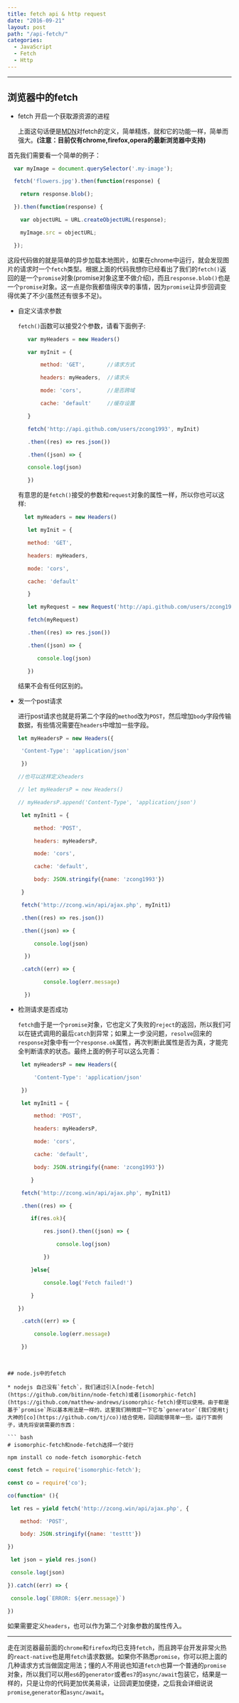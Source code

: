```yaml
---
title: fetch api & http request
date: "2016-09-21"
layout: post
path: "/api-fetch/"
categories:
  - JavaScript
  - Fetch
  - Http
---
```


---

## 浏览器中的fetch

* fetch 开启一个获取源资源的进程

  上面这句话便是[MDN](https://developer.mozilla.org/zh-CN/docs/Web/API/GlobalFetch)对fetch的定义，简单精炼，就和它的功能一样，简单而强大。**\(注意：目前仅有chrome,firefox,opera的最新浏览器中支持\)**

<!--more-->

  首先我们需要看一个简单的例子：

  ```js
    var myImage = document.querySelector('.my-image');

    fetch('flowers.jpg').then(function(response) {

      return response.blob();

    }).then(function(response) {

      var objectURL = URL.createObjectURL(response);

      myImage.src = objectURL;

    });

  ```

  这段代码做的就是简单的异步加载本地图片，如果在chrome中运行，就会发现图片的请求时一个`fetch`类型。根据上面的代码我想你已经看出了我们的`fetch()`返回的是一个`promise`对象\(promise对象这里不做介绍\)，而且`response.blob()`也是一个`promise`对象。这一点是你我都值得庆幸的事情，因为`promise`让异步回调变得优美了不少\(虽然还有很多不足\)。

* 自定义请求参数

  `fetch()`函数可以接受2个参数，请看下面例子:

  ```js
     var myHeaders = new Headers()

     var myInit = {

         method: 'GET',       //请求方式

         headers: myHeaders,  //请求头

         mode: 'cors',        //是否跨域

         cache: 'default'     //缓存设置

     }

     fetch('http://api.github.com/users/zcong1993', myInit)

     .then((res) => res.json())

     .then((json) => {

     console.log(json)

     })

  ```

  有意思的是`fetch()`接受的参数和`request`对象的属性一样，所以你也可以这样:

  ```js
    let myHeaders = new Headers()

     let myInit = {

     method: 'GET',

     headers: myHeaders,

     mode: 'cors',

     cache: 'default'

     }

     let myRequest = new Request('http://api.github.com/users/zcong1993', myInit)

     fetch(myRequest)

     .then((res) => res.json())

     .then((json) => {

        console.log(json)

     })

  ```

  结果不会有任何区别的。

* 发一个post请求



    进行post请求也就是将第二个字段的`method`改为`POST`，然后增加`body`字段传输数据，有些情况需要在`headers`中增加一些字段。

    ``` js
    let myHeadersP = new Headers({

     'Content-Type': 'application/json'

     })

    //也可以这样定义headers

    // let myHeadersP = new Headers()

    // myHeadersP.append('Content-Type', 'application/json')

     let myInit1 = {

         method: 'POST',

         headers: myHeadersP,

         mode: 'cors',

         cache: 'default',

         body: JSON.stringify({name: 'zcong1993'})

     }

     fetch('http://zcong.win/api/ajax.php', myInit1)

     .then((res) => res.json())

     .then((json) => {

         console.log(json)

      })

     .catch((err) => {

            console.log(err.message)

      })

    ```

* 检测请求是否成功

    `fetch`由于是一个`promise`对象，它也定义了失败的`reject`的返回，所以我们可以在链式调用的最后`catch`到异常；如果上一步没问题，`resolve`回来的`response`对象中有一个`response.ok`属性，再次判断此属性是否为真，才能完全判断请求的状态。最终上面的例子可以这么完善：

    ``` js
     let myHeadersP = new Headers({

         'Content-Type': 'application/json'

     })

     let myInit1 = {

         method: 'POST',

         headers: myHeadersP,

         mode: 'cors',

         cache: 'default',

         body: JSON.stringify({name: 'zcong1993'})

        }

     fetch('http://zcong.win/api/ajax.php', myInit1)

     .then((res) => {

        if(res.ok){

            res.json().then((json) => {

                console.log(json)

            })

        }else{

            console.log('Fetch failed!')

        }

    })

     .catch((err) => {

         console.log(err.message)

     })

 ```


## node.js中的fetch

* nodejs 自己没有`fetch`，我们通过引入[node-fetch](https://github.com/bitinn/node-fetch)或者[isomorphic-fetch](https://github.com/matthew-andrews/isomorphic-fetch)便可以使用。由于都是基于`promise`所以基本用法是一样的，这里我们稍微提一下它与`generator`(我们使用tj大神的[co](https://github.com/tj/co))结合使用，回调能够简单一些。运行下面例子，请先将安装需要的东西：

``` bash
# isomorphic-fetch和node-fetch选择一个就行

npm install co node-fetch isomorphic-fetch

```

``` js
const fetch = require('isomorphic-fetch');

const co = require('co');

co(function* (){

 let res = yield fetch('http://zcong.win/api/ajax.php', {

    method: 'POST',

    body: JSON.stringify({name: 'testtt'})

})

 let json = yield res.json()

 console.log(json)

}).catch((err) => {

 console.log(`ERROR: ${err.message}`)

})

```

如果需要定义`headers`，也可以作为第二个对象参数的属性传入。

---

走在浏览器最前面的`chrome`和`firefox`均已支持`fetch`，而且跨平台开发非常火热的`react-native`也是用`fetch`请求数据。如果你不熟悉`promise`，你可以把上面的几种请求方式当做固定用法；懂的人不用说也知道`fetch`也算一个普通的`promise`对象，所以我们可以用`es6`的`generator`或者`es7`的`async/await`包装它，结果是一样的，只是让你的代码更加优美易读，让回调更加便捷，之后我会详细说说`promise`,`generator`和`async/await`。


